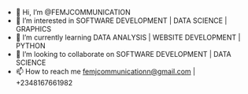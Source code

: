 - 👋 Hi, I’m @FEMJCOMMUNICATION
- 👀 I’m interested in SOFTWARE DEVELOPMENT | DATA SCIENCE | GRAPHICS
- 🌱 I’m currently learning DATA ANALYSIS | WEBSITE DEVELOPMENT | PYTHON
- 💞️ I’m looking to collaborate on SOFTWARE DEVELOPMENT | DATA SCIENCE
- 📫 How to reach me femjcommunicationn@gmail.com | +2348167661982

<!---
FEMJCOMMUNICATION/FEMJCOMMUNICATION is a ✨ special ✨ repository because its `README.md` (this file) appears on your GitHub profile.
You can click the Preview link to take a look at your changes.
--->
